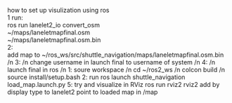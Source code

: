 how to set up visulization using ros \
1 run: \
ros run lanelet2_io convert_osm \
  ~/maps/laneletmapfinal.osm \
  ~/maps/laneletmapfinal.osm.bin \
2: \
  add map to ~/ros_ws/src/shuttle_navigation/maps/laneletmapfinal.osm.bin /n
3: /n
  change username in launch final to username of system /n 
4: /n
  launch final in ros /n 
        1: soure workspace /n
              cd ~/ros2_ws /n
              colcon build /n
              source install/setup.bash
        2: run 
          ros launch shuttle_navigation load_map.launch.py
5: try and visualize in RViz
    ros run rviz2 rviz2
    add by display type to lanelet2 
    point to loaded map in /map
    
    
